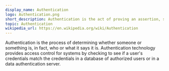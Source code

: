 ```yaml
---
display_name: Authentication
logo: Authentication.png
short_description: Authentication is the act of proving an assertion, such as the identity of a computer system user.
topic: Authentication
wikipedia_url: https://en.wikipedia.org/wiki/Authentication
---
```

Authentication is the process of determining whether someone or something is, in fact, who or what it says it is. Authentication technology provides access control for systems by checking to see if a user's credentials match the credentials in a database of authorized users or in a data authentication server.
